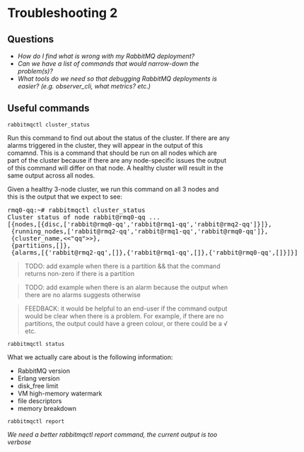 # Troubleshooting 2

## Questions

* _How do I find what is wrong with my RabbitMQ deployment?_
* _Can we have a list of commands that would narrow-down the problem(s)?_
* _What tools do we need so that debugging RabbitMQ deployments is easier? (e.g. observer_cli, what metrics? etc.)_

## Useful commands

`rabbitmqctl cluster_status`

Run this command to find out about the status of the cluster. If there are any
alarms triggered in the cluster, they will appear in the output of this
comamnd. This is a command that should be run on all nodes which are part of
the cluster because if there are any node-specific issues the output of this
command will differ on that node. A healthy cluster will result in the same
output across all nodes.

Given a healthy 3-node cluster, we run this command on all 3 nodes and this is
the output that we expect to see:

<pre class="sourcecode sh">
rmq0-qq:~# rabbitmqctl cluster_status
Cluster status of node rabbit@rmq0-qq ...
[{nodes,[{disc,['rabbit@rmq0-qq','rabbit@rmq1-qq','rabbit@rmq2-qq']}]},
 {running_nodes,['rabbit@rmq2-qq','rabbit@rmq1-qq','rabbit@rmq0-qq']},
 {cluster_name,&lt;&lt;"qq"&gt;&gt;},
 {partitions,[]},
 {alarms,[{'rabbit@rmq2-qq',[]},{'rabbit@rmq1-qq',[]},{'rabbit@rmq0-qq',[]}]}]
</pre>

> TODO: add example when there is a partition && that the command returns non-zero if there is a partition

> TODO: add example when there is an alarm because the output when there are no alarms suggests otherwise

> FEEDBACK: it would be helpful to an end-user if the command output would be
> clear when there is a problem. For example, if there are no partitions, the
> output could have a green colour, or there could be a √ etc.

`rabbitmqctl status`

What we actually care about is the following information:

* RabbitMQ version
* Erlang version
* disk_free limit
* VM high-memory watermark
* file descriptors
* memory breakdown

`rabbitmqctl report`

_We need a better rabbitmqctl report command, the current output is too verbose_
